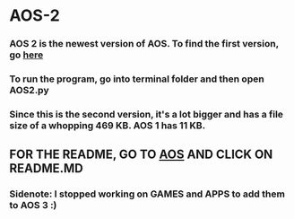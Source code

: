 # AOS-2

### AOS 2 is the newest version of AOS. To find the first version, go [here](https://github.com/Nanobot567/AOS-1)

### To run the program, go into terminal folder and then open AOS2.py

### Since this is the second version, it's a lot bigger and has a file size of a whopping 469 KB. AOS 1 has 11 KB.

## FOR THE README, GO TO [AOS](https://github.com/Nanobot567/AOS-1)  AND CLICK ON README.MD

### Sidenote: I stopped working on GAMES and APPS to add them to AOS 3 :)
